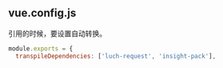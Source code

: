 ## vue.config.js

引用的时候，要设置自动转换。

```js
module.exports = {
  transpileDependencies: ['luch-request', 'insight-pack'],
```
